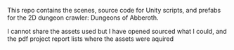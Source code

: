 This repo contains the scenes, source code for Unity scripts, and prefabs for the 2D dungeon crawler: Dungeons of Abberoth.

I cannot share the assets used but I have opened sourced what I could, and the pdf project report lists where the assets were aquired
